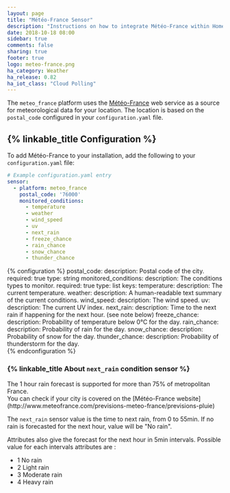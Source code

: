 ```yaml
---
layout: page
title: "Météo-France Sensor"
description: "Instructions on how to integrate Météo-France within Home Assistant."
date: 2018-10-18 08:00
sidebar: true
comments: false
sharing: true
footer: true
logo: meteo-france.png
ha_category: Weather
ha_release: 0.82
ha_iot_class: "Cloud Polling"
---
```


The `meteo_france` platform uses the [Météo-France](http://www.meteofrance.com/) web service as a source for meteorological data for your location. The location is based on the `postal_code` configured in your `configuration.yaml` file.

## {% linkable_title Configuration %}

To add Météo-France to your installation, add the following to your `configuration.yaml` file:

```yaml
# Example configuration.yaml entry
sensor:
  - platform: meteo_france
    postal_code: '76000'
    monitored_conditions:
      - temperature
      - weather
      - wind_speed
      - uv
      - next_rain
      - freeze_chance
      - rain_chance
      - snow_chance
      - thunder_chance
```

{% configuration %}
  postal_code:
    description: Postal code of the city.
    required: true
    type: string
  monitored_conditions:
    description: The conditions types to monitor.
    required: true
    type: list
    keys:
      temperature:
        description: The current temperature.
      weather:
        description: A human-readable text summary of the current conditions.
      wind_speed:
        description: The wind speed.
      uv:
        description: The current UV index.
      next_rain:
        description: Time to the next rain if happening for the next hour. (see note below)
      freeze_chance:
        description: Probability of temperature below 0°C for the day.
      rain_chance:
        description: Probability of rain for the day.
      snow_chance:
        description: Probability of snow for the day.
      thunder_chance:
        description: Probability of thunderstorm for the day.        
{% endconfiguration %}


### {% linkable_title About `next_rain` condition sensor %}

<p class='note warning'>
  The 1 hour rain forecast is supported for more than 75% of metropolitan France.<br/>
  You can check if your city is covered on the [Météo-France website](http://www.meteofrance.com/previsions-meteo-france/previsions-pluie)
</p>

The `next_rain` sensor value is the time to next rain, from 0 to 55min.
If no rain is forecasted for the next hour, value will be "No rain".

Attributes also give the forecast for the next hour in 5min intervals.
Possible value for each intervals attributes are :
- 1 No rain
- 2 Light rain
- 3 Moderate rain
- 4 Heavy rain
